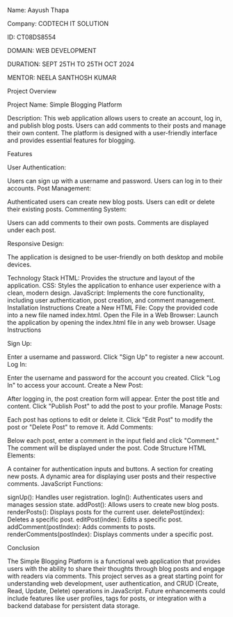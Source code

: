 Name: Aayush Thapa 

Company: CODTECH IT SOLUTION 

ID: CT08DS8554 

DOMAIN: WEB DEVELOPMENT 

DURATION: SEPT 25TH TO 25TH OCT 2024  

MENTOR: NEELA SANTHOSH KUMAR 

Project Overview

Project Name: Simple Blogging Platform

Description: This web application allows users to create an account, log in, and publish blog posts. Users can add comments to their posts and manage their own content. The platform is designed with a user-friendly interface and provides essential features for blogging.

Features

User Authentication:

Users can sign up with a username and password.
Users can log in to their accounts.
Post Management:


Authenticated users can create new blog posts.
Users can edit or delete their existing posts.
Commenting System:

Users can add comments to their own posts.
Comments are displayed under each post.


Responsive Design:

The application is designed to be user-friendly on both desktop and mobile devices.


Technology Stack
HTML: Provides the structure and layout of the application.
CSS: Styles the application to enhance user experience with a clean, modern design.
JavaScript: Implements the core functionality, including user authentication, post creation, and comment management.
Installation Instructions
Create a New HTML File: Copy the provided code into a new file named index.html.
Open the File in a Web Browser: Launch the application by opening the index.html file in any web browser.
Usage Instructions


Sign Up:

Enter a username and password.
Click "Sign Up" to register a new account.
Log In:

Enter the username and password for the account you created.
Click "Log In" to access your account.
Create a New Post:

After logging in, the post creation form will appear.
Enter the post title and content.
Click "Publish Post" to add the post to your profile.
Manage Posts:

Each post has options to edit or delete it.
Click "Edit Post" to modify the post or "Delete Post" to remove it.
Add Comments:

Below each post, enter a comment in the input field and click "Comment."
The comment will be displayed under the post.
Code Structure
HTML Elements:

A container for authentication inputs and buttons.
A section for creating new posts.
A dynamic area for displaying user posts and their respective comments.
JavaScript Functions:

signUp(): Handles user registration.
logIn(): Authenticates users and manages session state.
addPost(): Allows users to create new blog posts.
renderPosts(): Displays posts for the current user.
deletePost(index): Deletes a specific post.
editPost(index): Edits a specific post.
addComment(postIndex): Adds comments to posts.
renderComments(postIndex): Displays comments under a specific post.


Conclusion


The Simple Blogging Platform is a functional web application that provides users with the ability to share their thoughts through blog posts and engage with readers via comments. This project serves as a great starting point for understanding web development, user authentication, and CRUD (Create, Read, Update, Delete) operations in JavaScript. Future enhancements could include features like user profiles, tags for posts, or integration with a backend database for persistent data storage.
